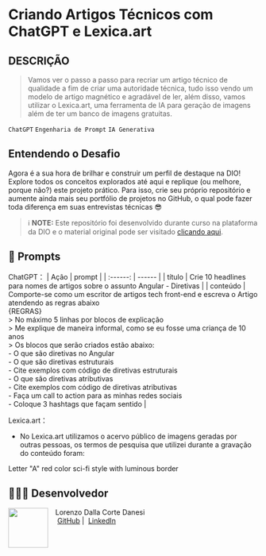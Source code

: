 # Criando Artigos Técnicos com ChatGPT e Lexica.art

## DESCRIÇÃO

> Vamos ver o passo a passo para recriar um artigo técnico de qualidade a fim de criar uma autoridade técnica, tudo isso vendo um modelo de artigo magnético e agradável de ler, além disso, vamos utilizar o Lexica.art, uma ferramenta de IA para geração de imagens além de ter um banco de imagens gratuitas.

`ChatGPT` `Engenharia de Prompt` `IA Generativa`

## Entendendo o Desafio
 
Agora é a sua hora de brilhar e construir um perfil de destaque na DIO! Explore todos os conceitos explorados até aqui e replique (ou melhore, porque não?) este projeto prático. Para isso, crie seu próprio repositório e aumente ainda mais seu portfólio de projetos no GitHub, o qual pode fazer toda diferença em suas entrevistas técnicas 😎

> ℹ️ **NOTE:** Este repositório foi desenvolvido durante curso na plataforma da DIO e o material original pode ser visitado [clicando aqui](https://github.com/felipeaguiarcode/prompts-for-article-generate-by-ia).

## 🧠 Prompts

ChatGPT：
|   Ação   | prompt |
| :------: | ------ |
|  título  | Crie 10 headlines para nomes de artigos sobre o assunto Angular - Diretivas |
| conteúdo | Comporte-se como um escritor de artigos tech front-end e escreva o Artigo atendendo as regras abaixo <br> {REGRAS} <br> > No máximo 5 linhas por blocos de explicação <br> > Me explique de maneira informal, como se eu fosse uma criança de 10 anos <br> > Os blocos que serão criados estão abaixo: <br> - O que são diretivas no Angular<br> - O que são diretivas estruturais <br> - Cite exemplos com código de diretivas estruturais <br> - O que são diretivas atributivas <br> - Cite exemplos com código de diretivas atributivas <br> - Faça um call to action para as minhas redes sociais <br> - Coloque 3 hashtags que façam sentido |

Lexica.art：

- No Lexica.art utilizamos o acervo público de imagens geradas por outras pessoas, os termos de pesquisa que utilizei durante a gravação do conteúdo foram:

Letter "A" red color sci-fi style with luminous border

## 👨🏻‍💻 Desenvolvedor
<p>
    <img 
      align=left 
      margin=10 
      width=80 
      src="https://avatars.githubusercontent.com/u/117528415?s=400&u=83bb6842b9511ac6e34dbc0b727d0eb6531030b2&v=4"
    />
    <p>&nbsp&nbsp&nbspLorenzo Dalla Corte Danesi<br>
    &nbsp&nbsp&nbsp
    <a href="https://github.com/lorenzo-danesi">
    GitHub</a>&nbsp;|&nbsp;
    <a href="https://www.linkedin.com/in/lorenzo-dalla-corte-danesi">LinkedIn</a>
    </p>
</p>
<br/><br/>
<p>